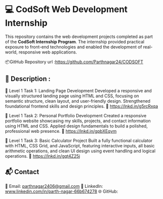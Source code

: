 # 💻 CodSoft Web Development Internship
This repository contains the web development projects completed as part of the **CodSoft Internship Program**. The internship provided practical exposure to front-end technologies and enabled the development of real-world, responsive web applications.

📦GitHub Repository url :https://github.com/Parthnagar24/CODSOFT

📄 Description :
---------
🚀 Level 1 Task 1: Landing Page Development
Developed a responsive and visually structured landing page using HTML and CSS, focusing on semantic structure, clean layout, and user-friendly design. Strengthened foundational frontend skills and design principles.
🔗 https://lnkd.in/g5rcRxqa

🚀 Level 1 Task 2: Personal Portfolio Development
Created a responsive portfolio website showcasing my skills, projects, and contact information using HTML and CSS. Applied design fundamentals to build a polished, professional web presence.
🔗 https://lnkd.in/gpbXEqvm

🚀 Level 1 Task 3: Basic Calculator Project
Built a fully functional calculator with HTML, CSS Grid, and JavaScript, featuring interactive inputs, all basic arithmetic operations, and clean UI design using event handling and logical operations.
🔗  https://lnkd.in/gqt4Z25j


📬 Contact
-
📧 Email: parthnagar2406@gmail.com
💼 LinkedIn: www.linkedin.com/in/parth-nagar-66b674278
🌐 GitHub:
